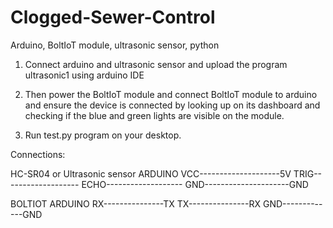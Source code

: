 # Clogged-Sewer-Control
Arduino, BoltIoT module, ultrasonic sensor, python

1. Connect arduino and ultrasonic sensor and upload the program ultrasonic1 using arduino IDE

2. Then power the BoltIoT module and connect BoltIoT module to arduino and ensure the device is connected by looking up on its dashboard and checking if the blue and green lights are visible on the module.

3. Run test.py program on your desktop.

Connections:

HC-SR04 or
Ultrasonic sensor     ARDUINO
VCC--------------------5V
TRIG-------------------
ECHO-------------------
GND---------------------GND

BOLTIOT        ARDUINO
RX---------------TX
TX---------------RX
GND-------------GND

